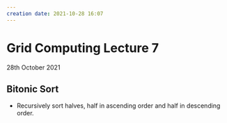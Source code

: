 ```yaml
---
creation date: 2021-10-28 16:07
---
```

#  Grid Computing Lecture 7
28th October 2021

## Bitonic Sort
- Recursively sort halves, half in ascending order and half in descending order.